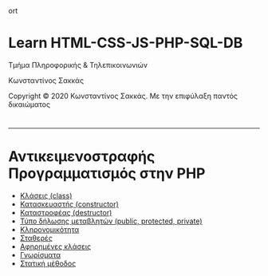 ort<html>
<body>
<h1> Learn HTML-CSS-JS-PHP-SQL-DB</h1>
<p> Τμήμα Πληροφορικής & Τηλεπικοινωνιών </p>
<p> Κωνσταντίνος Σακκάς</p>
<p>Copyright © 2020 Κωνσταντίνος Σακκάς. Με την επιφύλαξη παντός δικαιώματος</p>
  <h1></h1>
<hr>

<h1>Αντικειμενοστραφής Προγραμματισμός στην PHP</h1>

<ul>
<li><a href="./Code greek/class.php" target="_blank">Κλάσεις (class)</a></li>
<li><a href="./Code greek/constructor.php" target="_blank">Κατασκευαστής (constructor)</a></li>
<li><a href="./Code greek/destructor.php" target="_blank">Καταστροφέας (destructor)</a></li>
<li><a href="./Code greek/modifiers.php" target="_blank">Τύπο δήλωσης μεταβλητών (public, protected, private)</a></li>
<li><a href="./Code greek/inheritance.php" target="_blank">Κληρονομικότητα</a></li>
<li><a href="./Code greek/const.php" target="_blank">Σταθερές</a></li>
<li><a href="./Code greek/abstract.php" target="_blank">Αφηρημένες κλάσεις</a></li>
<li><a href="./Code greek/traits.php" target="_blank">Γνωρίσματα</a></li>
<li><a href="./Code greek/static.php" target="_blank">Στατική μέθοδος</a></li>

</ul>
</body>
</html>
